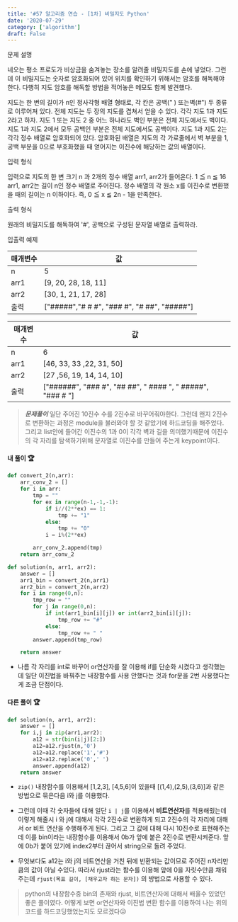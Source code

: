 ```yaml
---
title: '#57 알고리즘 연습 - [1차] 비밀지도 Python'
date: '2020-07-29'
category: ['algorithm']
draft: False
---
```


문제 설명

네오는 평소 프로도가 비상금을 숨겨놓는 장소를 알려줄 비밀지도를 손에 넣었다. 그런데 이 비밀지도는 숫자로 암호화되어 있어 위치를 확인하기 위해서는 암호를 해독해야 한다. 다행히 지도 암호를 해독할 방법을 적어놓은 메모도 함께 발견했다.

지도는 한 변의 길이가 n인 정사각형 배열 형태로, 각 칸은 공백(" ) 또는벽(#") 두 종류로 이루어져 있다.
전체 지도는 두 장의 지도를 겹쳐서 얻을 수 있다. 각각 지도 1과 지도 2라고 하자. 지도 1 또는 지도 2 중 어느 하나라도 벽인 부분은 전체 지도에서도 벽이다. 지도 1과 지도 2에서 모두 공백인 부분은 전체 지도에서도 공백이다.
지도 1과 지도 2는 각각 정수 배열로 암호화되어 있다.
암호화된 배열은 지도의 각 가로줄에서 벽 부분을 1, 공백 부분을 0으로 부호화했을 때 얻어지는 이진수에 해당하는 값의 배열이다.

입력 형식

입력으로 지도의 한 변 크기 n 과 2개의 정수 배열 arr1, arr2가 들어온다.
1 ≦ n ≦ 16
arr1, arr2는 길이 n인 정수 배열로 주어진다.
정수 배열의 각 원소 x를 이진수로 변환했을 때의 길이는 n 이하이다. 즉, 0 ≦ x ≦ 2n - 1을 만족한다.

출력 형식

원래의 비밀지도를 해독하여 '#', 공백으로 구성된 문자열 배열로 출력하라.

입출력 예제

| 매개변수 | 값                                          |
| -------- | ------------------------------------------- |
| n        | 5                                           |
| arr1     | [9, 20, 28, 18, 11]                         |
| arr2     | [30, 1, 21, 17, 28]                         |
| 출력     | ["#####","# # #", "### #", "# ##", "#####"] |

| 매개변수 | 값                                                         |
| -------- | ---------------------------------------------------------- |
| n        | 6                                                          |
| arr1     | [46, 33, 33 ,22, 31, 50]                                   |
| arr2     | [27 ,56, 19, 14, 14, 10]                                   |
| 출력     | ["######", "### #", "## ##", " #### ", " #####", "### # "] |

> **_문제풀이_**
> 일단 주어진 10진수 수를 2진수로 바꾸어줘야한다. 그런데 왠지 2진수로 변환하는 과정은 module을 불러와야 할 것 같았기에 하드코딩을 해주었다.
> 그리고 list안에 들어간 이진수의 1과 0이 각각 벽과 길을 의미했기때문에 이진수의 각 자리를 탐색하기위해 문자열로 이진수를 만들어 주는게 keypoint이다.

#### 내 풀이 🏆

```python
def convert_2(n,arr):
    arr_conv_2 = []
    for i in arr:
        tmp = ""
        for ex in range(n-1,-1,-1):
            if i//(2**ex) == 1:
                tmp += "1"
            else:
                tmp += "0"
            i = i%(2**ex)

        arr_conv_2.append(tmp)
    return arr_conv_2

def solution(n, arr1, arr2):
    answer = []
    arr1_bin = convert_2(n,arr1)
    arr2_bin = convert_2(n,arr2)
    for i in range(0,n):
        tmp_row = ""
        for j in range(0,n):
            if int(arr1_bin[i][j]) or int(arr2_bin[i][j]):
                tmp_row += "#"
            else:
                tmp_row += " "
        answer.append(tmp_row)

    return answer
```

-   나름 각 자리를 int로 바꾸어 or연산자를 잘 이용해 if를 단순화 시켰다고 생각했는데 일단 이진법을 바꿔주는 내장함수를 사용 안했다는 것과 for문을 2번 사용했다는게 조금 단점이다.

#### 다른 풀이 🏆

```python
def solution(n, arr1, arr2):
    answer = []
    for i,j in zip(arr1,arr2):
        a12 = str(bin(i|j)[2:])
        a12=a12.rjust(n,'0')
        a12=a12.replace('1','#')
        a12=a12.replace('0',' ')
        answer.append(a12)
    return answer
```

-   `zip()` 내장함수를 이용해서 [1,2,3], [4,5,6]이 있을때 [(1,4),(2,5),(3,6)]과 같은 방법으로 묶은다음 i와 j를 이용했다.

*   그런데 이때 각 숫자들에 대해 일단 `i | j`를 이용해서 **비트연산자**를 적용해줬는데 이렇게 해줄시 i 와 j에 대해서 각각 2진수로 변환하게 되고 2진수의 각 자리에 대해서 or 비트 연산을 수행해주게 된다.
    그리고 그 값에 대해 다시 10진수로 표현해주는데 이를 bin이라는 내장함수를 이용해서 0b가 앞에 붙은 2진수로 변환시켜준다.
    앞에 0b가 붙어 있기에 index2부터 끊어서 string으로 돌려 주었다.

*   무엇보다도 a12는 i와 j의 비트연산을 거친 뒤에 반환되는 값이므로 주어진 n자리만큼의 값이 아닐 수있다. 따라서 rjust라는 함수를 이용해
    앞에 0을 자릿수만큼 채워주는데 `rjust(목표 길이, [채우고자 하는 문자])` 의 방법으로 사용할 수 있다.

> python의 내장함수중 bin의 존재와 rjust, 비트연산자에 대해서 배울수 있었던 좋은 풀이였다.
> 어떻게 보면 or연산자와 이진법 변환 함수를 이용하여 나는 위의 코드를 하드코딩했었는지도 모르겠다😥
